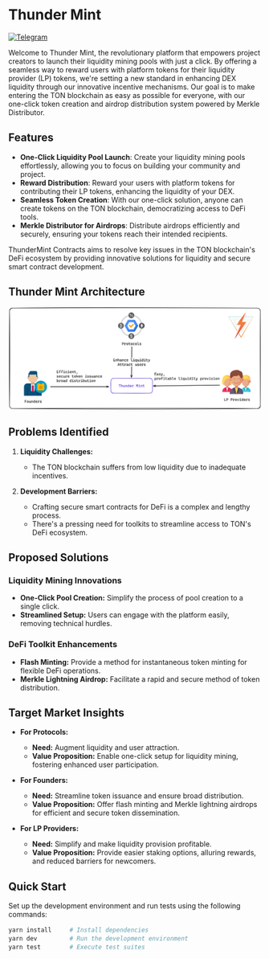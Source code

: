# Thunder Mint

<a href="https://t.me/TictonOfficial" target="_blank"><img alt="Telegram" src="https://img.shields.io/badge/Telegram-2CA5E0.svg?&style=for-the-badge&logo=telegram&logoColor=white" /></a>



Welcome to Thunder Mint, the revolutionary platform that empowers project creators to launch their liquidity mining pools with just a click. By offering a seamless way to reward users with platform tokens for their liquidity provider (LP) tokens, we're setting a new standard in enhancing DEX liquidity through our innovative incentive mechanisms. Our goal is to make entering the TON blockchain as easy as possible for everyone, with our one-click token creation and airdrop distribution system powered by Merkle Distributor.

## Features

- **One-Click Liquidity Pool Launch**: Create your liquidity mining pools effortlessly, allowing you to focus on building your community and project.
- **Reward Distribution**: Reward your users with platform tokens for contributing their LP tokens, enhancing the liquidity of your DEX.
- **Seamless Token Creation**: With our one-click solution, anyone can create tokens on the TON blockchain, democratizing access to DeFi tools.
- **Merkle Distributor for Airdrops**: Distribute airdrops efficiently and securely, ensuring your tokens reach their intended recipients.


ThunderMint Contracts aims to resolve key issues in the TON blockchain's DeFi ecosystem by providing innovative solutions for liquidity and secure smart contract development.


## Thunder Mint Architecture

![ThunderMint Architecture](Architecture.png)

## Problems Identified

1. **Liquidity Challenges:**
   - The TON blockchain suffers from low liquidity due to inadequate incentives.
   
2. **Development Barriers:**
   - Crafting secure smart contracts for DeFi is a complex and lengthy process.
   - There's a pressing need for toolkits to streamline access to TON's DeFi ecosystem.

## Proposed Solutions

### Liquidity Mining Innovations

- **One-Click Pool Creation:** Simplify the process of pool creation to a single click.
- **Streamlined Setup:** Users can engage with the platform easily, removing technical hurdles.

### DeFi Toolkit Enhancements

- **Flash Minting:** Provide a method for instantaneous token minting for flexible DeFi operations.
- **Merkle Lightning Airdrop:** Facilitate a rapid and secure method of token distribution.

## Target Market Insights

- **For Protocols:**
  - **Need:** Augment liquidity and user attraction.
  - **Value Proposition:** Enable one-click setup for liquidity mining, fostering enhanced user participation.

- **For Founders:**
  - **Need:** Streamline token issuance and ensure broad distribution.
  - **Value Proposition:** Offer flash minting and Merkle lightning airdrops for efficient and secure token dissemination.

- **For LP Providers:**
  - **Need:** Simplify and make liquidity provision profitable.
  - **Value Proposition:** Provide easier staking options, alluring rewards, and reduced barriers for newcomers.

<!-- ## Deployment Guide

### For MerkleDistributor

1. `deployAirdropFactory`
2. `deployMerkleDistributor`
3. `claimMerkleDistributor`

### For Liquidity Mining

1. `deployKitchen`
2. `buildMasterChef`
3. `addPool`
4. `transferToMasterChef`
5. `userDeposit`
6. `userWithdraw`
7. `userHarvest`
8. `updatePool`
9. `getMasterMetaData` -->

## Quick Start

Set up the development environment and run tests using the following commands:

```bash
yarn install     # Install dependencies
yarn dev         # Run the development environment
yarn test        # Execute test suites
